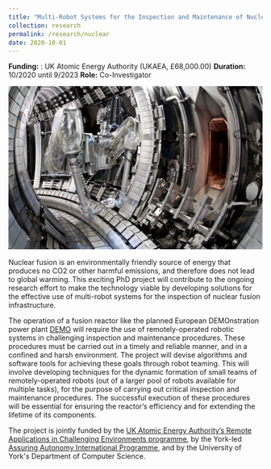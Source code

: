 ```yaml
---
title: "Multi-Robot Systems for the Inspection and Maintenance of Nuclear Fusion Infrastructure"
collection: research
permalink: /research/nuclear
date: 2020-10-01 
---
```

 
__Funding:__ : UK Atomic Energy Authority (UKAEA, £68,000.00)
__Duration:__  10/2020	until 9/2023
__Role:__ Co-Investigator

![image](/images/nuclear.jpeg)

Nuclear fusion is an environmentally friendly source of energy that produces no CO2 or other harmful emissions, and therefore does not lead to global warming. This exciting PhD project will contribute to the ongoing research effort to make the technology viable by developing solutions for the effective use of multi-robot systems for the inspection of nuclear fusion infrastructure.

The operation of a fusion reactor like the planned European DEMOnstration power plant [DEMO](https://www.euro-fusion.org/programme/demo/) will require the use of remotely-operated robotic systems in challenging inspection and maintenance procedures. These procedures must be carried out in a timely and reliable manner, and in a confined and harsh environment. The project will devise algorithms and software tools for achieving these goals through robot teaming. This will involve developing techniques for the dynamic formation of small teams of remotely-operated robots (out of a larger pool of robots available for multiple tasks), for the purpose of carrying out critical inspection and maintenance procedures. The successful execution of these procedures will be essential for ensuring the reactor’s efficiency and for extending the lifetime of its components. 

The project is jointly funded by the [UK Atomic Energy Authority’s Remote Applications in Challenging Environments programme](http://www.race.ukaea.uk/), by the York-led [Assuring Autonomy International Programme](https://www.york.ac.uk/assuring-autonomy/), and by the University of York's Department of Computer Science.


